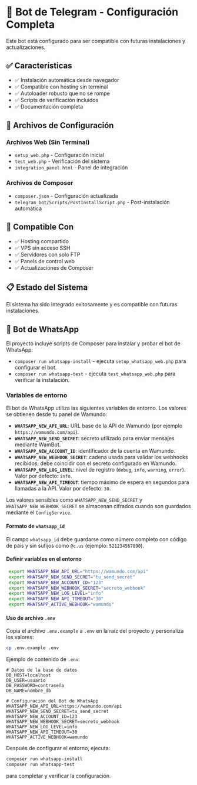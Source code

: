 # 🤖 Bot de Telegram - Configuración Completa

Este bot está configurado para ser compatible con futuras instalaciones y actualizaciones.

## ✅ Características

- ✅ Instalación automática desde navegador
- ✅ Compatible con hosting sin terminal
- ✅ Autoloader robusto que no se rompe
- ✅ Scripts de verificación incluidos
- ✅ Documentación completa

## 🔧 Archivos de Configuración

### Archivos Web (Sin Terminal)
- `setup_web.php` - Configuración inicial
- `test_web.php` - Verificación del sistema
- `integration_panel.html` - Panel de integración

### Archivos de Composer
- `composer.json` - Configuración actualizada
- `telegram_bot/Scripts/PostInstallScript.php` - Post-instalación automática

## 🎯 Compatible Con

- ✅ Hosting compartido
- ✅ VPS sin acceso SSH
- ✅ Servidores con solo FTP
- ✅ Panels de control web
- ✅ Actualizaciones de Composer

## 📋 Estado del Sistema

El sistema ha sido integrado exitosamente y es compatible con futuras instalaciones.

## 📱 Bot de WhatsApp

El proyecto incluye scripts de Composer para instalar y probar el bot de WhatsApp:

- `composer run whatsapp-install` - ejecuta `setup_whatsapp_web.php` para configurar el bot.
- `composer run whatsapp-test` - ejecuta `test_whatsapp_web.php` para verificar la instalación.

### Variables de entorno

El bot de WhatsApp utiliza las siguientes variables de entorno. Los valores se obtienen desde tu panel de Wamundo:

- **`WHATSAPP_NEW_API_URL`**: URL base de la API de Wamundo (por ejemplo `https://wamundo.com/api`).
- **`WHATSAPP_NEW_SEND_SECRET`**: secreto utilizado para enviar mensajes mediante WamBot.
- **`WHATSAPP_NEW_ACCOUNT_ID`**: identificador de la cuenta en Wamundo.
- **`WHATSAPP_NEW_WEBHOOK_SECRET`**: cadena usada para validar los webhooks recibidos; debe coincidir con el secreto configurado en Wamundo.
- **`WHATSAPP_NEW_LOG_LEVEL`**: nivel de registro (`debug`, `info`, `warning`, `error`). Valor por defecto: `info`.
- **`WHATSAPP_NEW_API_TIMEOUT`**: tiempo máximo de espera en segundos para llamadas a la API. Valor por defecto: `30`.

Los valores sensibles como `WHATSAPP_NEW_SEND_SECRET` y `WHATSAPP_NEW_WEBHOOK_SECRET` se almacenan cifrados cuando son guardados mediante el `ConfigService`.

#### Formato de `whatsapp_id`
El campo `whatsapp_id` debe guardarse como número completo con código de país y sin sufijos como `@c.us` (ejemplo: `521234567890`).

#### Definir variables en el entorno

```bash
 export WHATSAPP_NEW_API_URL="https://wamundo.com/api"
 export WHATSAPP_NEW_SEND_SECRET="tu_send_secret"
 export WHATSAPP_NEW_ACCOUNT_ID="123"
 export WHATSAPP_NEW_WEBHOOK_SECRET="secreto_webhook"
 export WHATSAPP_NEW_LOG_LEVEL="info"
 export WHATSAPP_NEW_API_TIMEOUT="30"
 export WHATSAPP_ACTIVE_WEBHOOK="wamundo"
```

#### Uso de archivo `.env`

Copia el archivo `.env.example` a `.env` en la raíz del proyecto y personaliza los valores:

```bash
cp .env.example .env
```

Ejemplo de contenido de `.env`:

```env
# Datos de la base de datos
DB_HOST=localhost
DB_USER=usuario
DB_PASSWORD=contraseña
DB_NAME=nombre_db

# Configuración del Bot de WhatsApp
WHATSAPP_NEW_API_URL=https://wamundo.com/api
WHATSAPP_NEW_SEND_SECRET=tu_send_secret
WHATSAPP_NEW_ACCOUNT_ID=123
WHATSAPP_NEW_WEBHOOK_SECRET=secreto_webhook
WHATSAPP_NEW_LOG_LEVEL=info
WHATSAPP_NEW_API_TIMEOUT=30
WHATSAPP_ACTIVE_WEBHOOK=wamundo
```

Después de configurar el entorno, ejecuta:

```bash
composer run whatsapp-install
composer run whatsapp-test
```

para completar y verificar la configuración.

